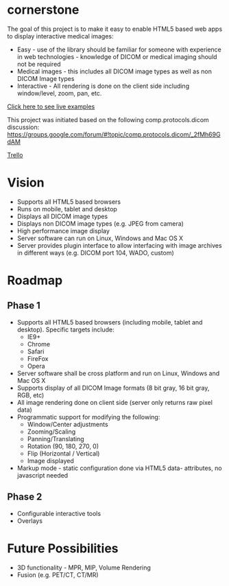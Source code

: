 cornerstone
===========

The goal of this project is to make it easy to enable HTML5 based web apps to display interactive medical images:

 * Easy - use of the library should be familiar for someone with experience in web technologies - knowledge of DICOM
or medical imaging should not be required
 * Medical images - this includes all DICOM image types as well as non DICOM Image types
 * Interactive - All rendering is done on the client side including window/level, zoom, pan, etc.

[Click here to see live examples](https://rawgithub.com/chafey/cornerstone/master/example/index.html)

This project was initiated based on the following comp.protocols.dicom discussion:
https://groups.google.com/forum/#!topic/comp.protocols.dicom/_2fMh69GdAM

[Trello](https://trello.com/b/tGTDIyt4/cornerstone)

Vision
======
 * Supports all HTML5 based browsers
 * Runs on mobile, tablet and desktop
 * Displays all DICOM image types
 * Displays non DICOM image types (e.g. JPEG from camera)
 * High performance image display
 * Server software can run on Linux, Windows and Mac OS X
 * Server provides plugin interface to allow interfacing with image archives in different ways (e.g. DICOM port 104, WADO, custom)

Roadmap
========

Phase 1
-------
 * Supports all HTML5 based browsers (including mobile, tablet and desktop).  Specific targets include:
    * IE9+
    * Chrome
    * Safari
    * FireFox
    * Opera
 * Server software shall be cross platform and run on Linux, Windows and Mac OS X
 * Supports display of all DICOM Image formats (8 bit gray, 16 bit gray, RGB, etc)
 * All image rendering done on client side (server only returns raw pixel data)
 * Programmatic support for modifying the following:
    * Window/Center adjustments
    * Zooming/Scaling
    * Panning/Translating
    * Rotation (90, 180, 270, 0)
    * Flip (Horizontal / Vertical)
    * Image displayed
 * Markup mode - static configuration done via HTML5 data- attributes, no javascript needed

Phase 2
-------
 * Configurable interactive tools
 * Overlays

Future Possibilities
=================================
* 3D functionality - MPR, MIP, Volume Rendering
* Fusion (e.g. PET/CT, CT/MR)
